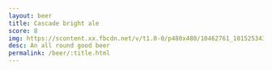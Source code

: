 ```yaml
---
layout: beer
title: Cascade bright ale
score: 8
img: https://scontent.xx.fbcdn.net/v/t1.0-0/p480x480/10462761_10152534306183745_7006650351412791308_n.jpg?oh=2cdaeb602d2c61335824e3842e92944d&oe=5884DE75
desc: An all round good beer
permalink: /beer/:title.html
---
```


